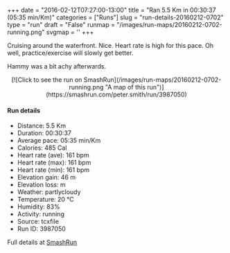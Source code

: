 +++
date = "2016-02-12T07:27:00-13:00"
title = "Ran 5.5 Km in 00:30:37 (05:35 min/Km)"
categories = ["Runs"]
slug = "run-details-20160212-0702"
type = "run"
draft = "False"
runmap = "/images/run-maps/20160212-0702-running.png"
svgmap = '<polyline points="72 74, 70 73, 73 73, 76 66, 81 62, 85 64, 91 60, 97 62, 100 58, 92 55, 88 53, 60 45, 66 39, 78 27, 78 26, 72 26, 54 42, 45 61, 42 63, 39 67, 21 59, 6 56, 0 47, 1 45, 0 47, 2 50, 8 56, 20 59, 37 68, 47 61, 56 62, 64 65, 64 70, 71 74">'
+++

Cruising around the waterfront. Nice. Heart rate is high for this pace. Oh well, practice/exercise will slowly get better. 

Hammy was a bit achy afterwards. 



<!--more-->

<center>
[![Click to see the run on SmashRun](/images/run-maps/20160212-0702-running.png "A map of this run")](https://smashrun.com/peter.smith/run/3987050)
</center>

#### Run details

* Distance: 5.5 Km
* Duration: 00:30:37
* Average pace: 05:35 min/Km
* Calories: 485 Cal
* Heart rate (ave): 161 bpm
* Heart rate (max): 161 bpm
* Heart rate (min): 161 bpm
* Elevation gain: 46 m
* Elevation loss:  m
* Weather: partlycloudy
* Temperature: 20 &deg;C
* Humidity: 83%
* Activity: running
* Source: tcxfile
* Run ID: 3987050

Full details at [SmashRun](https://smashrun.com/peter.smith/run/3987050)